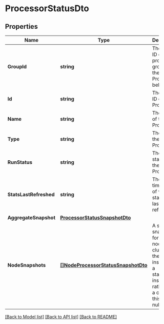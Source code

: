 # ProcessorStatusDto

## Properties

Name | Type | Description | Notes
------------ | ------------- | ------------- | -------------
**GroupId** | **string** | The unique ID of the process group that the Processor belongs to | [optional] 
**Id** | **string** | The unique ID of the Processor | [optional] 
**Name** | **string** | The name of the Processor | [optional] 
**Type** | **string** | The type of the Processor | [optional] 
**RunStatus** | **string** | The run status of the Processor | [optional] 
**StatsLastRefreshed** | **string** | The timestamp of when the stats were last refreshed | [optional] 
**AggregateSnapshot** | [**ProcessorStatusSnapshotDto**](ProcessorStatusSnapshotDTO.md) |  | [optional] 
**NodeSnapshots** | [**[]NodeProcessorStatusSnapshotDto**](NodeProcessorStatusSnapshotDTO.md) | A status snapshot for each node in the cluster. If the NiFi instance is a standalone instance, rather than a cluster, this may be null. | [optional] 

[[Back to Model list]](../README.md#documentation-for-models) [[Back to API list]](../README.md#documentation-for-api-endpoints) [[Back to README]](../README.md)


